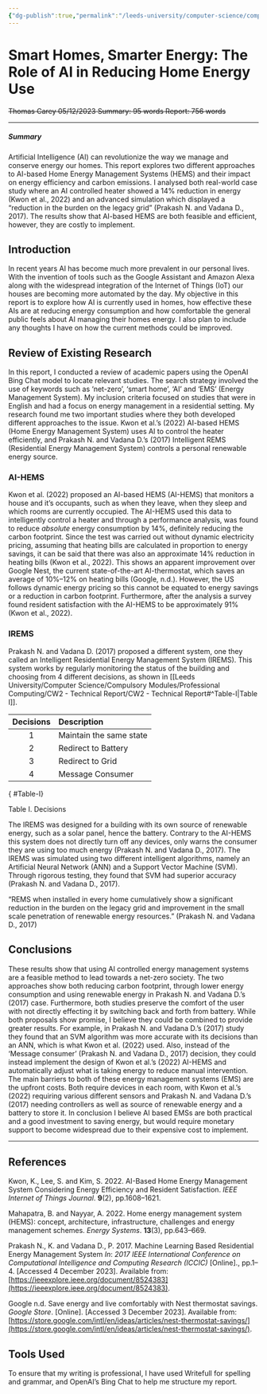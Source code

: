 ```yaml
---
{"dg-publish":true,"permalink":"/leeds-university/computer-science/compulsory-modules/professional-computing/cw-2-technical-report/cw-2-technical-report/"}
---
```


# Smart Homes, Smarter Energy: The Role of AI in Reducing Home Energy Use
~~Thomas Carey
05/12/2023
Summary: 95 words
Report: 756 words~~

---

##### Summary
Artificial Intelligence (AI) can revolutionize the way we manage and conserve energy our homes. This report explores two different approaches to AI-based Home Energy Management Systems (HEMS) and their impact on energy efficiency and carbon emissions. I analysed both real-world case study where an AI controlled heater showed a 14% reduction in energy (Kwon et al., 2022) and an advanced simulation which displayed a “reduction in the burden on the legacy grid” (Prakash N. and Vadana D., 2017). The results show that AI-based HEMS are both feasible and efficient, however, they are costly to implement.

## Introduction
In recent years AI has become much more prevalent in our personal lives. With the invention of tools such as the Google Assistant and Amazon Alexa along with the widespread integration of the Internet of Things (IoT) our houses are becoming more automated by the day.
My objective in this report is to explore how AI is currently used in homes, how effective these AIs are at reducing energy consumption and how comfortable the general public feels about AI managing their homes energy. I also plan to include any thoughts I have on how the current methods could be improved.
## Review of Existing Research
In this report, I conducted a review of academic papers using the OpenAI Bing Chat model to locate relevant studies. The search strategy involved the use of keywords such as ‘net-zero’, ‘smart home’, ‘AI’ and ‘EMS’ (Energy Management System). My inclusion criteria focused on studies that were in English and had a focus on energy management in a residential setting.
My research found me two important studies where they both developed different approaches to the issue. Kwon et al.’s (2022) AI-based HEMS (Home Energy Management System) uses AI to control the heater efficiently, and Prakash N. and Vadana D.’s (2017) Intelligent REMS (Residential Energy Management System) controls a personal renewable energy source.

### AI-HEMS
Kwon et al. (2022) proposed an AI-based HEMS (AI-HEMS) that monitors a house and it’s occupants, such as when they leave, when they sleep and which rooms are currently occupied. The AI-HEMS used this data to intelligently control a heater and through a performance analysis, was found to reduce *absolute* energy consumption by 14%, definitely reducing the carbon footprint. Since the test was carried out without dynamic electricity pricing, assuming that heating bills are calculated in proportion to energy savings, it can be said that there was also an approximate 14% reduction in heating bills (Kwon et al., 2022).
This shows an apparent improvement over Google Nest, the current state-of-the-art AI-thermostat, which saves an average of 10%–12% on heating bills (Google, n.d.). However, the US follows dynamic energy pricing so this cannot be equated to energy savings or a reduction in carbon footprint. Furthermore, after the analysis a survey found resident satisfaction with the AI-HEMS to be approximately 91% (Kwon et al., 2022).
### IREMS
Prakash N. and Vadana D. (2017) proposed a different system, one they called an Intelligent Residential Energy Management System (IREMS). This system works by regularly monitoring the status of the building and choosing from 4 different decisions, as shown in [[Leeds University/Computer Science/Compulsory Modules/Professional Computing/CW2 - Technical Report/CW2 - Technical Report#^Table-I\|Table I]].

| Decisions | Description |
| :-: | :- | 
| 1 | Maintain the same state |
| 2 | Redirect to Battery |
| 3 | Redirect to Grid |
| 4 | Message Consumer |
{ #Table-I}


<figcaption>Table I. Decisions</figcaption>

The IREMS was designed for a building with its own source of renewable energy, such as a solar panel, hence the battery. Contrary to the AI-HEMS this system does not directly turn off any devices, only warns the consumer they are using too much energy (Prakash N. and Vadana D., 2017).
The IREMS was simulated using two different intelligent algorithms, namely an Artificial Neural Network (ANN) and a Support Vector Machine (SVM). Through rigorous testing, they found that SVM had superior accuracy (Prakash N. and Vadana D., 2017).

“REMS when installed in every home cumulatively show a significant reduction in the burden on the legacy grid and improvement in the small scale penetration of renewable energy resources.” (Prakash N. and Vadana D., 2017)
## Conclusions
These results show that using AI controlled energy management systems are a feasible method to lead towards a net-zero society. The two approaches show both reducing carbon footprint, through lower energy consumption and using renewable energy in Prakash N. and Vadana D.’s (2017) case. Furthermore, both studies preserve the comfort of the user with not directly effecting it by switching back and forth from battery.
While both proposals show promise, I believe they could be combined to provide greater results. For example, in Prakash N. and Vadana D.’s (2017) study they found that an SVM algorithm was more accurate with its decisions than an ANN, which is what Kwon et al. (2022) used. Also, instead of the ‘Message consumer’ (Prakash N. and Vadana D., 2017) decision, they could instead implement the design of Kwon et al.’s (2022) AI-HEMS and automatically adjust what is taking energy to reduce manual intervention.
The main barriers to both of these energy management systems (EMS) are the upfront costs. Both require devices in each room, with Kwon et al.’s (2022) requiring various different sensors and Prakash N. and Vadana D.’s (2017) needing controllers as well as source of renewable energy and a battery to store it.
In conclusion I believe AI based EMSs are both practical and a good investment to saving energy, but would require monetary support to become widespread due to their expensive cost to implement.

---
## References

Kwon, K., Lee, S. and Kim, S. 2022. AI-Based Home Energy Management System Considering Energy Efficiency and Resident Satisfaction. _IEEE Internet of Things Journal_. **9**(2), pp.1608–1621.

Mahapatra, B. and Nayyar, A. 2022. Home energy management system (HEMS): concept, architecture, infrastructure, challenges and energy management schemes. _Energy Systems_. **13**(3), pp.643–669.

Prakash N., K. and Vadana D., P. 2017. Machine Learning Based Residential Energy Management System _In_: _2017 IEEE International Conference on Computational Intelligence and Computing Research (ICCIC)_ [Online]., pp.1–4. [Accessed 4 December 2023]. Available from: [https://ieeexplore.ieee.org/document/8524383](https://ieeexplore.ieee.org/document/8524383).

Google n.d. Save energy and live comfortably with Nest thermostat savings. _Google Store_. [Online]. [Accessed 3 December 2023]. Available from: [https://store.google.com/intl/en/ideas/articles/nest-thermostat-savings/](https://store.google.com/intl/en/ideas/articles/nest-thermostat-savings/).
## Tools Used
To ensure that my writing is professional, I have used Writefull for spelling and grammar, and OpenAI’s Bing Chat to help me structure my report.